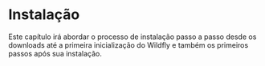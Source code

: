 # Instalação

Este capítulo irá abordar o processo de instalação passo a passo desde os downloads até a primeira inicialização do Wildfly e também os primeiros passos após sua instalação.

